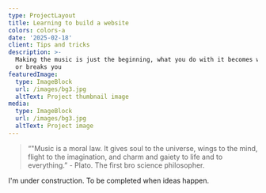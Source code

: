 ```yaml
---
type: ProjectLayout
title: Learning to build a website
colors: colors-a
date: '2025-02-18'
client: Tips and tricks
description: >-
  Making the music is just the beginning, what you do with it becomes what makes
  or breaks you
featuredImage:
  type: ImageBlock
  url: /images/bg3.jpg
  altText: Project thumbnail image
media:
  type: ImageBlock
  url: /images/bg3.jpg
  altText: Project image
---
```



> “"Music is a moral law. It gives soul to the universe, wings to the mind, flight to the imagination, and charm and gaiety to life and to everything.” - Plato. The first bro science philosopher.  



I'm under construction. To be completed when ideas happen. 
